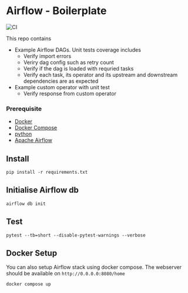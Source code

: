 # Airflow - Boilerplate
![CI](https://github.com/N0-man/airflow-dbt-boilerplate/actions/workflows/ci.yml/badge.svg)

This repo contains 
* Example Airflow DAGs. Unit tests coverage includes
    - Verify import errors
    - Veriry dag config such as retry count
    - Verify if the dag is loaded with requried tasks
    - Verify each task, its operator and its upstream and downstream dependencies are as expected
* Example custom operator with unit test
    - Verify response from custom operator

### Prerequisite
* [Docker](https://docs.docker.com/get-docker/) 
* [Docker Compose](https://docs.docker.com/compose/install/)
* [python](https://www.python.org/downloads/) 
* [Apache Airflow](https://airflow.apache.org/docs/apache-airflow/stable/installation/index.html)

## Install
```
pip install -r requirements.txt
```
## Initialise Airflow db
```
airflow db init
```
## Test
```
pytest --tb=short --disable-pytest-warnings --verbose
```
## Docker Setup
You can also setup Airflow stack using docker compose. The webserver should be available on `http://0.0.0.0:8080/home` 
```
docker compose up
```